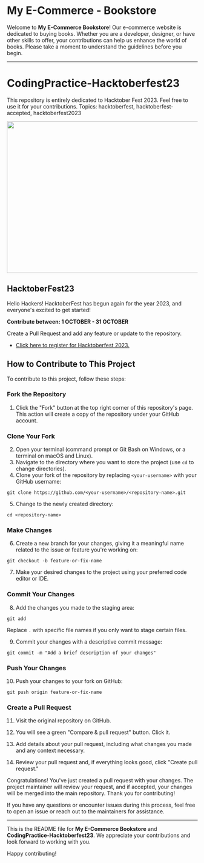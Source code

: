# My E-Commerce - Bookstore

Welcome to **My E-Commerce Bookstore**! Our e-commerce website is dedicated to buying books. Whether you are a developer, designer, or have other skills to offer, your contributions can help us enhance the world of books. Please take a moment to understand the guidelines before you begin.

---

# CodingPractice-Hacktoberfest23

This repository is entirely dedicated to Hacktober Fest 2023. Feel free to use it for your contributions. Topics: hacktoberfest, hacktoberfest-accepted, hacktoberfest2023

<p align="center">
    <a href="https://hacktoberfest.com/" target="_blank">
    	<img src="https://miro.medium.com/v2/resize:fit:1400/0*McOGR_vW3LivYNor.png" width="800px" height="400px">
    </a>
</p>

## HacktoberFest23

Hello Hackers! HacktoberFest has begun again for the year 2023, and everyone's excited to get started!

**Contribute between: 1 OCTOBER - 31 OCTOBER**

Create a Pull Request and add any feature or update to the repository.

* [Click here to register for Hacktoberfest 2023.](https://hacktoberfest.com/)

## How to Contribute to This Project

To contribute to this project, follow these steps:

### Fork the Repository

1. Click the "Fork" button at the top right corner of this repository's page. This action will create a copy of the repository under your GitHub account.

### Clone Your Fork

2. Open your terminal (command prompt or Git Bash on Windows, or a terminal on macOS and Linux).
3. Navigate to the directory where you want to store the project (use `cd` to change directories).
4. Clone your fork of the repository by replacing `<your-username>` with your GitHub username:

```
git clone https://github.com/<your-username>/<repository-name>.git
```

5. Change to the newly created directory:

```
cd <repository-name>
```

### Make Changes

6. Create a new branch for your changes, giving it a meaningful name related to the issue or feature you're working on:

```
git checkout -b feature-or-fix-name
```

7. Make your desired changes to the project using your preferred code editor or IDE.

### Commit Your Changes

8. Add the changes you made to the staging area:

```
git add 
```

Replace `.` with specific file names if you only want to stage certain files.

9. Commit your changes with a descriptive commit message:

```
git commit -m "Add a brief description of your changes"
```


### Push Your Changes

10. Push your changes to your fork on GitHub:

 ```
 git push origin feature-or-fix-name
 ```

### Create a Pull Request

11. Visit the original repository on GitHub.

12. You will see a green "Compare & pull request" button. Click it.

13. Add details about your pull request, including what changes you made and any context necessary.

14. Review your pull request and, if everything looks good, click "Create pull request."

Congratulations! You've just created a pull request with your changes. The project maintainer will review your request, and if accepted, your changes will be merged into the main repository. Thank you for contributing!

If you have any questions or encounter issues during this process, feel free to open an issue or reach out to the maintainers for assistance.

---

This is the README file for **My E-Commerce Bookstore** and **CodingPractice-Hacktoberfest23**. We appreciate your contributions and look forward to working with you.

Happy contributing!



